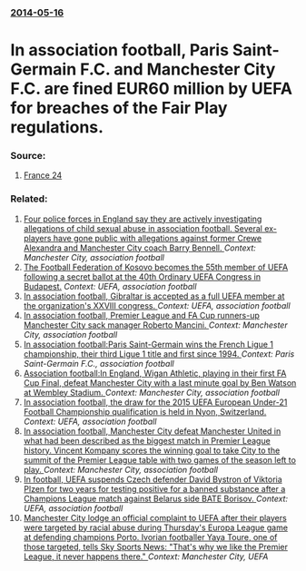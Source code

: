 ### [2014-05-16](/news/2014/05/16/index.md)

# In association football, Paris Saint-Germain F.C. and Manchester City F.C. are fined EUR60 million by UEFA for breaches of the Fair Play regulations. 




### Source:

1. [France 24](http://www.france24.com/en/breaking/20140516-football-psg-man-city-fined-60m-have-squads-capped-financial-fair-play-breaches/?ns_campaign=al_en&ns_mchannel=email_marketing&ns_source=AL_20140516_2138&ns_linkname=20140516_breaking_news&ns_fee=0&f24_member_id=1080960490882)

### Related:

1. [Four police forces in England say they are actively investigating allegations of child sexual abuse in association football. Several ex-players have gone public with allegations against former Crewe Alexandra and Manchester City coach Barry Bennell. ](/news/2016/11/25/four-police-forces-in-england-say-they-are-actively-investigating-allegations-of-child-sexual-abuse-in-association-football-several-ex-play.md) _Context: Manchester City, association football_
2. [The Football Federation of Kosovo becomes the 55th member of UEFA following a secret ballot at the 40th Ordinary UEFA Congress in Budapest.](/news/2016/05/3/the-football-federation-of-kosovo-becomes-the-55th-member-of-uefa-following-a-secret-ballot-at-the-40th-ordinary-uefa-congress-in-budapest.md) _Context: UEFA, association football_
3. [In association football, Gibraltar is accepted as a full UEFA member at the organization's XXVIII congress. ](/news/2013/05/24/in-association-football-gibraltar-is-accepted-as-a-full-uefa-member-at-the-organization-s-xxviii-congress.md) _Context: UEFA, association football_
4. [In association football, Premier League and FA Cup runners-up Manchester City sack manager Roberto Mancini. ](/news/2013/05/13/in-association-football-premier-league-and-fa-cup-runners-up-manchester-city-sack-manager-roberto-mancini.md) _Context: Manchester City, association football_
5. [In association football:Paris Saint-Germain wins the French Ligue 1 championship, their third Ligue 1 title and first since 1994. ](/news/2013/05/12/in-association-football-pparis-saint-germain-wins-the-french-ligue-1-championship-their-third-ligue-1-title-and-first-since-1994.md) _Context: Paris Saint-Germain F.C., association football_
6. [Association football:In England, Wigan Athletic, playing in their first FA Cup Final, defeat Manchester City with a last minute goal by Ben Watson at Wembley Stadium. ](/news/2013/05/11/association-football-pin-england-wigan-athletic-playing-in-their-first-fa-cup-final-defeat-manchester-city-with-a-last-minute-goal-by-ben.md) _Context: Manchester City, association football_
7. [In association football, the draw for the 2015 UEFA European Under-21 Football Championship qualification is held in Nyon, Switzerland. ](/news/2013/01/31/in-association-football-the-draw-for-the-2015-uefa-european-under-21-football-championship-qualification-is-held-in-nyon-switzerland.md) _Context: UEFA, association football_
8. [In association football, Manchester City defeat Manchester United in what had been described as the biggest match in Premier League history. Vincent Kompany scores the winning goal to take City to the summit of the Premier League table with two games of the season left to play. ](/news/2012/04/30/in-association-football-manchester-city-defeat-manchester-united-in-what-had-been-described-as-the-biggest-match-in-premier-league-history.md) _Context: Manchester City, association football_
9. [In football, UEFA suspends Czech defender David Bystron of Viktoria Plzen for two years for testing positive for a banned substance after a Champions League match against Belarus side BATE Borisov. ](/news/2012/02/9/in-football-uefa-suspends-czech-defender-david-bystroa-of-viktoria-plzea-for-two-years-for-testing-positive-for-a-banned-substance-after.md) _Context: UEFA, association football_
10. [Manchester City lodge an official complaint to UEFA after their players were targeted by racial abuse during Thursday's Europa League game at defending champions Porto. Ivorian footballer Yaya Toure, one of those targeted, tells Sky Sports News: "That's why we like the Premier League, it never happens there." ](/news/2012/02/17/manchester-city-lodge-an-official-complaint-to-uefa-after-their-players-were-targeted-by-racial-abuse-during-thursday-s-europa-league-game-a.md) _Context: Manchester City, UEFA_
